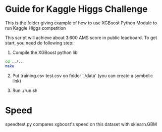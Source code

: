 Guide for Kaggle Higgs Challenge
=====

This is the folder giving example of how to use XGBoost Python Module  to run Kaggle Higgs competition

This script will achieve about 3.600 AMS score in public leadboard. To get start, you need do following step:

1. Compile the XGBoost python lib
```bash
cd ../..
make
```
2. Put training.csv test.csv on folder './data' (you can create a symbolic link)

3. Run ./run.sh

Speed
=====
speedtest.py compares xgboost's speed on this dataset with sklearn.GBM
